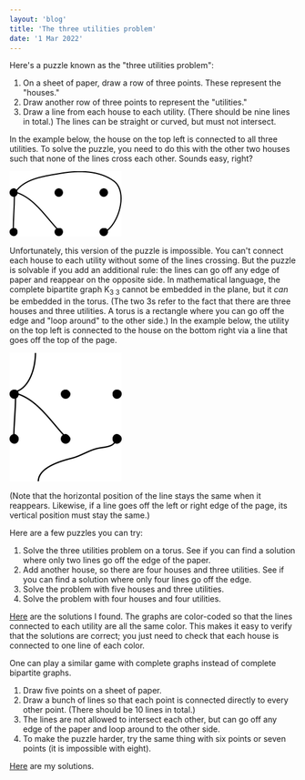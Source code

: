```yaml
---
layout: 'blog'
title: 'The three utilities problem'
date: '1 Mar 2022'
---
```


Here's a puzzle known as the "three utilities problem":

1. On a sheet of paper, draw a row of three points. These represent the "houses."
2. Draw another row of three points to represent the "utilities."
3. Draw a line from each house to each utility. (There should be nine lines in total.) The lines can be straight or curved, but must not intersect.

In the example below, the house on the top left is connected to all three utilities. To solve the puzzle, you need to do this with the other two houses such that none of the lines cross each other. Sounds easy, right?

![left house is connected to every utility](example-plane.png)

Unfortunately, this version of the puzzle is impossible. You can't connect each house to each utility without some of the lines crossing. But the puzzle is solvable if you add an additional rule: the lines can go off any edge of paper and reappear on the opposite side. In mathematical language, the complete bipartite graph K<sub>3 3</sub> cannot be embedded in the plane, but it _can_ be embedded in the torus. (The two 3s refer to the fact that there are three houses and three utilities. A torus is a rectangle where you can go off the edge and "loop around" to the other side.) In the example below, the utility on the top left is connected to the house on the bottom right via a line that goes off the top of the page.

![left house is connected to every utility, with one line going off top and looping around to bottom](example-torus.png)

(Note that the horizontal position of the line stays the same when it reappears. Likewise, if a line goes off the left or right edge of the page, its vertical position must stay the same.)

Here are a few puzzles you can try:

1. Solve the three utilities problem on a torus. See if you can find a solution where only two lines go off the edge of the paper.
2. Add another house, so there are four houses and three utilities. See if you can find a solution where only four lines go off the edge.
3. Solve the problem with five houses and three utilities.
4. Solve the problem with four houses and four utilities.

[Here](complete-bipartite-graphs.pdf) are the solutions I found. The graphs are color-coded so that the lines connected to each utility are all the same color. This makes it easy to verify that the solutions are correct; you just need to check that each house is connected to one line of each color.

One can play a similar game with complete graphs instead of complete bipartite graphs.

1. Draw five points on a sheet of paper.
2. Draw a bunch of lines so that each point is connected directly to every other point. (There should be 10 lines in total.)
3. The lines are not allowed to intersect each other, but can go off any edge of the paper and loop around to the other side.
4. To make the puzzle harder, try the same thing with six points or seven points (it is impossible with eight).

[Here](complete-graphs.pdf) are my solutions.
